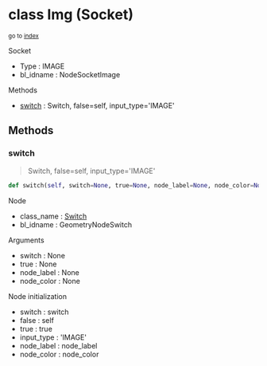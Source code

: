 # class Img (Socket)

<sub>go to [index](/docs/index.md)</sub>

Socket
 - Type : IMAGE
 - bl_idname : NodeSocketImage

Methods
 - [switch](#switch) : Switch, false=self, input_type='IMAGE'

## Methods

### switch

> Switch, false=self, input_type='IMAGE'

``` python
def switch(self, switch=None, true=None, node_label=None, node_color=None):
```
Node
 - class_name : [Switch](/docs/classes/Switch.md)
 - bl_idname : GeometryNodeSwitch

Arguments
 - switch : None
 - true : None
 - node_label : None
 - node_color : None

Node initialization
 - switch : switch
 - false : self
 - true : true
 - input_type : 'IMAGE'
 - node_label : node_label
 - node_color : node_color
